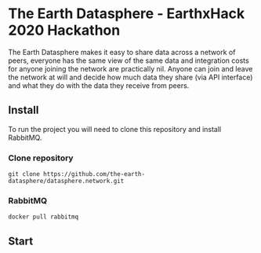 # The Earth Datasphere - EarthxHack 2020 Hackathon

The Earth Datasphere makes it easy to share data across a network of peers, everyone has the same view of the same data and integration costs for anyone joining the network are practically nil. Anyone can join and leave the network at will and decide how much data they share (via API interface) and what they do with the data they receive from peers.

## Install

To run the project you will need to clone this repository and install RabbitMQ.

### Clone repository
```git clone https://github.com/the-earth-datasphere/datasphere.network.git```

### RabbitMQ
```docker pull rabbitmq```

## Start 

